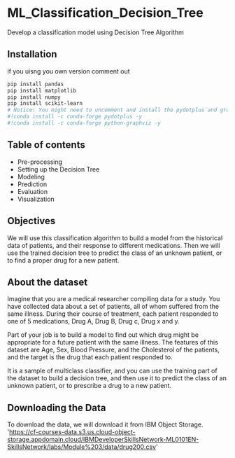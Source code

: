 # ML_Classification_Decision_Tree
Develop a classification model using Decision Tree Algorithm

## Installation
if you uisng you own version comment out
```bash
pip install pandas
pip install matplotlib
pip install numpy
pip install scikit-learn
# Notice: You might need to uncomment and install the pydotplus and graphviz libraries if you have not installed these before
#!conda install -c conda-forge pydotplus -y
#!conda install -c conda-forge python-graphviz -y
```

## Table of contents
- Pre-processing
- Setting up the Decision Tree
- Modeling
- Prediction
- Evaluation
- Visualization

## Objectives
We will use this classification algorithm to build a model from the historical data of patients, and their response to different medications. Then we will use the trained decision tree to predict the class of an unknown patient, or to find a proper drug for a new patient.

## About the dataset
Imagine that you are a medical researcher compiling data for a study. You have collected data about a set of patients, all of whom suffered from the same illness. During their course of treatment, each patient responded to one of 5 medications, Drug A, Drug B, Drug c, Drug x and y.

Part of your job is to build a model to find out which drug might be appropriate for a future patient with the same illness. The features of this dataset are Age, Sex, Blood Pressure, and the Cholesterol of the patients, and the target is the drug that each patient responded to.

It is a sample of multiclass classifier, and you can use the training part of the dataset to build a decision tree, and then use it to predict the class of an unknown patient, or to prescribe a drug to a new patient.

## Downloading the Data
To download the data, we will download it from IBM Object Storage.
'https://cf-courses-data.s3.us.cloud-object-storage.appdomain.cloud/IBMDeveloperSkillsNetwork-ML0101EN-SkillsNetwork/labs/Module%203/data/drug200.csv'

